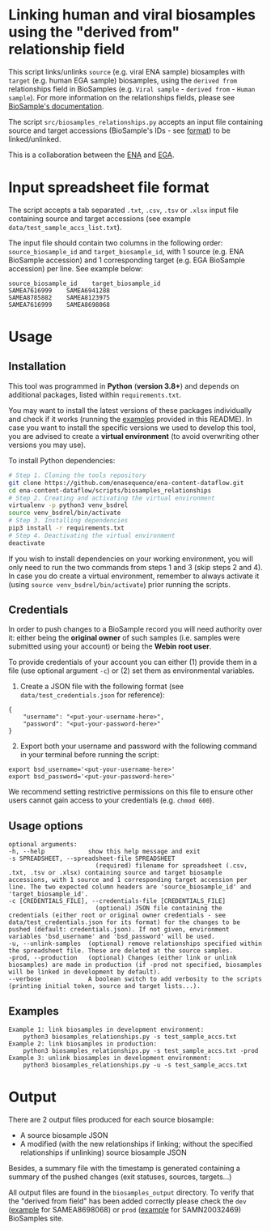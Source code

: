 # Linking human and viral biosamples using the "derived from" relationship field

This script links/unlinks ``source`` (e.g. viral ENA sample) biosamples with ``target`` (e.g. human EGA sample) biosamples, using the ``derived from`` relationships field in BioSamples (e.g. ``Viral sample`` - ``derived from`` - ``Human sample``). For more information on the relationships fields, please see [BioSample's documentation](https://www.ebi.ac.uk/biosamples/docs/guides/relationships).  

The script ``src/biosamples_relationships.py`` accepts an input file containing source and target accessions (BioSample's IDs - see [format](https://www.ebi.ac.uk/biosamples/docs/faq#_what_pattern_do_biosamples_accessions_follow)) to be linked/unlinked.
  
This is a collaboration between the [ENA](https://www.ebi.ac.uk/ena/browser/home) and [EGA](https://ega-archive.org/).   

# Input spreadsheet file format

The script accepts a tab separated ``.txt``, ``.csv``, ``.tsv`` or ``.xlsx`` input file containing source and target accessions (see example ``data/test_sample_accs_list.txt``).

The input file should contain two columns in the following order: ``source_biosample_id`` and ``target_biosample_id``, with 1 source (e.g. ENA BioSample accession) and 1 corresponding target (e.g. EGA BioSample accession) per line. See example below:

```
source_biosample_id    target_biosample_id
SAMEA7616999	SAMEA6941288
SAMEA8785882	SAMEA8123975
SAMEA7616999	SAMEA8698068
```


# Usage 

## Installation
This tool was programmed in **Python** (**version 3.8+**) and depends on additional packages, listed within ``requirements.txt``. 

You may want to install the latest versions of these packages individually and check if it works (running the [examples](#Examples) provided in this README). In case you want to install the specific versions we used to develop this tool, you are advised to create a **virtual environment** (to avoid overwriting other versions you may use).

To install Python dependencies:
```bash
# Step 1. Cloning the tools repository
git clone https://github.com/enasequence/ena-content-dataflow.git
cd ena-content-dataflow/scripts/biosamples_relationships
# Step 2. Creating and activating the virtual environment
virtualenv -p python3 venv_bsdrel
source venv_bsdrel/bin/activate
# Step 3. Installing dependencies
pip3 install -r requirements.txt
# Step 4. Deactivating the virtual environment
deactivate
```
If you wish to install dependencies on your working environment, you will only need to run the two commands from steps 1 and 3 (skip steps 2 and 4). In case you do create a virtual environment, remember to always activate it (using `source venv_bsdrel/bin/activate`) prior running the scripts.

## Credentials
In order to push changes to a BioSample record you will need authority over it: either being the **original owner** of such samples (i.e. samples were submitted using your account) or being the **Webin root user**. 

To provide credentials of your account you can either (1) provide them in a file (use optional argument ``-c``) or (2) set them as environmental variables. 
1. Create a JSON file with the following format (see ``data/test_credentials.json`` for reference):
````
{
    "username": "<put-your-username-here>",
    "password": "<put-your-password-here>"
}
````
2. Export both your username and password with the following command in your terminal before running the script:
````
export bsd_username='<put-your-username-here>'
export bsd_password='<put-your-password-here>'
````

We recommend setting restrictive permissions on this file to ensure other users cannot gain access to your credentials (e.g. `chmod 600`).

## Usage options

```
optional arguments:
-h, --help            show this help message and exit
-s SPREADSHEET, --spreadsheet-file SPREADSHEET
                        (required) filename for spreadsheet (.csv, .txt, .tsv or .xlsx) containing source and target biosample accessions, with 1 source and 1 corresponding target accession per line. The two expected column headers are 'source_biosample_id' and 'target_biosample_id'.
-c [CREDENTIALS_FILE], --credentials-file [CREDENTIALS_FILE]
                        (optional) JSON file containing the credentials (either root or original owner credentials - see data/test_credentials.json for its format) for the changes to be pushed (default: credentials.json). If not given, environment variables 'bsd_username' and 'bsd_password' will be used.
-u, --unlink-samples  (optional) remove relationships specified within the spreadsheet file. These are deleted at the source samples.
-prod, --production   (optional) Changes (either link or unlink biosamples) are made in production (if -prod not specified, biosamples will be linked in development by default).
--verbose             A boolean switch to add verbosity to the scripts (printing initial token, source and target lists...).
```  

## Examples

```
Example 1: link biosamples in development environment:
    python3 biosamples_relationships.py -s test_sample_accs.txt
Example 2: link biosamples in production:
    python3 biosamples_relationships.py -s test_sample_accs.txt -prod
Example 3: unlink biosamples in development environment:
    python3 biosamples_relationships.py -u -s test_sample_accs.txt
```        

# Output
There are 2 output files produced for each source biosample:
- A source biosample JSON
- A modified (with the new relationships if linking; without the specified relationships if unlinking) source biosample JSON 

Besides, a summary file with the timestamp is generated containing a summary of the pushed changes (exit statuses, sources, targets...)

All output files are found in the ``biosamples_output`` directory. To verify that the "derived from field" has been added correctly please check the ``dev`` ([example](https://wwwdev.ebi.ac.uk/biosamples/samples/SAMEA8698068) for SAMEA8698068) or ``prod`` ([example](https://www.ebi.ac.uk/biosamples/samples/SAMN20032469) for SAMN20032469) BioSamples site.
